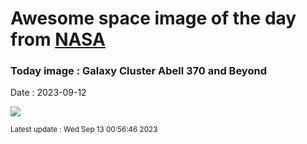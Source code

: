 
# Awesome space image of the day from [NASA](https://api.nasa.gov/)

### Today image : Galaxy Cluster Abell 370 and Beyond
Date : 2023-09-12

![](https://apod.nasa.gov/apod/image/2309/STSCI-HST-abell370_1024.jpg)

<small>Latest update : Wed Sep 13 00:56:46 2023</small>
        